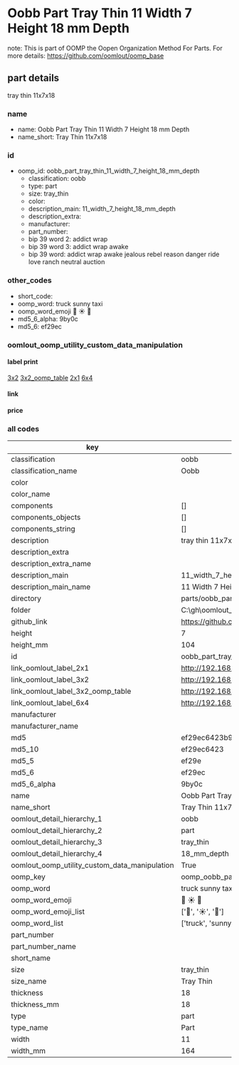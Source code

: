 # Oobb Part Tray Thin 11 Width 7 Height 18 mm Depth  

note: This is part of OOMP the Oopen Organization Method For Parts. For more details: https://github.com/oomlout/oomp_base

##  part details
  



tray thin 11x7x18



### name
* name: Oobb Part Tray Thin 11 Width 7 Height 18 mm Depth
* name_short: Tray Thin 11x7x18 
### id
* oomp_id: oobb_part_tray_thin_11_width_7_height_18_mm_depth
  * classification: oobb
  * type: part
  * size: tray_thin
  * color: 
  * description_main: 11_width_7_height_18_mm_depth
  * description_extra: 
  * manufacturer: 
  * part_number: 
  * bip 39 word 2: addict wrap
  * bip 39 word 3: addict wrap awake
  * bip 39 word: addict wrap awake jealous rebel reason danger ride love ranch neutral auction

### other_codes
* short_code: 
* oomp_word: truck sunny taxi
* oomp_word_emoji :truck: :sunny: :taxi:
* md5_6_alpha: 9by0c
* md5_6: ef29ec






### oomlout_oomp_utility_custom_data_manipulation
#### label print
[3x2](http://192.168.1.245:1112/?label=oomp%209by0c)
[3x2_oomp_table](http://192.168.1.108:1112/?label=oomp%209by0c)
[2x1](http://192.168.1.242:1112/?label=oomp%209by0c)
[6x4](http://192.168.1.55:1112/?label=oomp%209by0c)    

#### link

                              

#### price







### all codes 
| key | value |  
| --- | --- |  
| classification | oobb |  
| classification_name | Oobb |  
| color |  |  
| color_name |  |  
| components | [] |  
| components_objects | [] |  
| components_string | [] |  
| description | tray thin 11x7x18 |  
| description_extra |  |  
| description_extra_name |  |  
| description_main | 11_width_7_height_18_mm_depth |  
| description_main_name | 11 Width 7 Height 18 mm Depth |  
| directory | parts/oobb_part_tray_thin_11_width_7_height_18_mm_depth |  
| folder | C:\gh\oomlout_oobb_version_4_generated_parts\parts\oobb_part_tray_thin_11_width_7_height_18_mm_depth |  
| github_link | https://github.com/oomlout/oomlout_oomp_part_src/tree/main/parts/oobb_part_tray_thin_11_width_7_height_18_mm_depth |  
| height | 7 |  
| height_mm | 104 |  
| id | oobb_part_tray_thin_11_width_7_height_18_mm_depth |  
| link_oomlout_label_2x1 | http://192.168.1.242:1112/?label=oomp%209by0c |  
| link_oomlout_label_3x2 | http://192.168.1.245:1112/?label=oomp%209by0c |  
| link_oomlout_label_3x2_oomp_table | http://192.168.1.108:1112/?label=oomp%209by0c |  
| link_oomlout_label_6x4 | http://192.168.1.55:1112/?label=oomp%209by0c |  
| manufacturer |  |  
| manufacturer_name |  |  
| md5 | ef29ec6423b966eecc599778207f801a |  
| md5_10 | ef29ec6423 |  
| md5_5 | ef29e |  
| md5_6 | ef29ec |  
| md5_6_alpha | 9by0c |  
| name | Oobb Part Tray Thin 11 Width 7 Height 18 mm Depth |  
| name_short | Tray Thin 11x7x18  |  
| oomlout_detail_hierarchy_1 | oobb |  
| oomlout_detail_hierarchy_2 | part |  
| oomlout_detail_hierarchy_3 | tray_thin |  
| oomlout_detail_hierarchy_4 | 18_mm_depth |  
| oomlout_oomp_utility_custom_data_manipulation | True |  
| oomp_key | oomp_oobb_part_tray_thin_11_width_7_height_18_mm_depth |  
| oomp_word | truck sunny taxi |  
| oomp_word_emoji | :truck: :sunny: :taxi: |  
| oomp_word_emoji_list | [':truck:', ':sunny:', ':taxi:'] |  
| oomp_word_list | ['truck', 'sunny', 'taxi'] |  
| part_number |  |  
| part_number_name |  |  
| short_name |  |  
| size | tray_thin |  
| size_name | Tray Thin |  
| thickness | 18 |  
| thickness_mm | 18 |  
| type | part |  
| type_name | Part |  
| width | 11 |  
| width_mm | 164 |  

